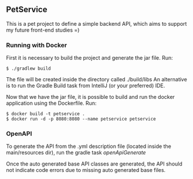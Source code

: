 ## PetService
This is a pet project to define a simple backend API, which aims to support my future front-end studies =)

### Running with Docker
First it is necessary to build the project and generate the jar file. Run:

    $ ./gradlew build

The file will be created inside the directory called ./build/libs
An alternative is to run the Gradle Build task from IntelliJ (or your preferred) IDE.

Now that we have the jar file, it is possible to build and run the docker application using the Dockerfile. Run:

    $ docker build -t petservice .
    $ docker run -d -p 8080:8080 --name petservice petservice

### OpenAPI

To generate the API from the .yml description file (located inside the main/resources dir), run the gradle task *openApiGenerate*

Once the auto generated base API classes are generated, the API should not indicate code errors due to missing auto generated base files.